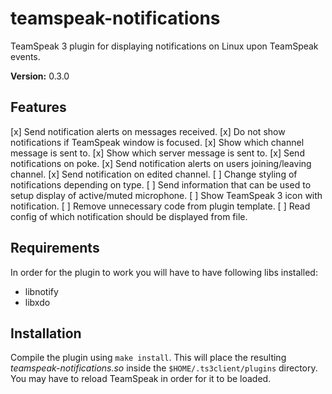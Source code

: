 # teamspeak-notifications
TeamSpeak 3 plugin for displaying notifications on Linux upon TeamSpeak events.

**Version:** 0.3.0

## Features
[x] Send notification alerts on messages received.
[x] Do not show notifications if TeamSpeak window is focused.
[x] Show which channel message is sent to.
[x] Show which server message is sent to.
[x] Send notifications on poke.
[x] Send notification alerts on users joining/leaving channel.
[x] Send notification on edited channel.
[ ] Change styling of notifications depending on type.
[ ] Send information that can be used to setup display of active/muted microphone.
[ ] Show TeamSpeak 3 icon with notification. 
[ ] Remove unnecessary code from plugin template.
[ ] Read config of which notification should be displayed from file.

## Requirements
In order for the plugin to work you will have to have following libs installed:

- libnotify
- libxdo

## Installation
Compile the plugin using `make install`.
This will place the resulting *teamspeak-notifications.so* inside the 
`$HOME/.ts3client/plugins` directory.
You may have to reload TeamSpeak in order for it to be loaded.

